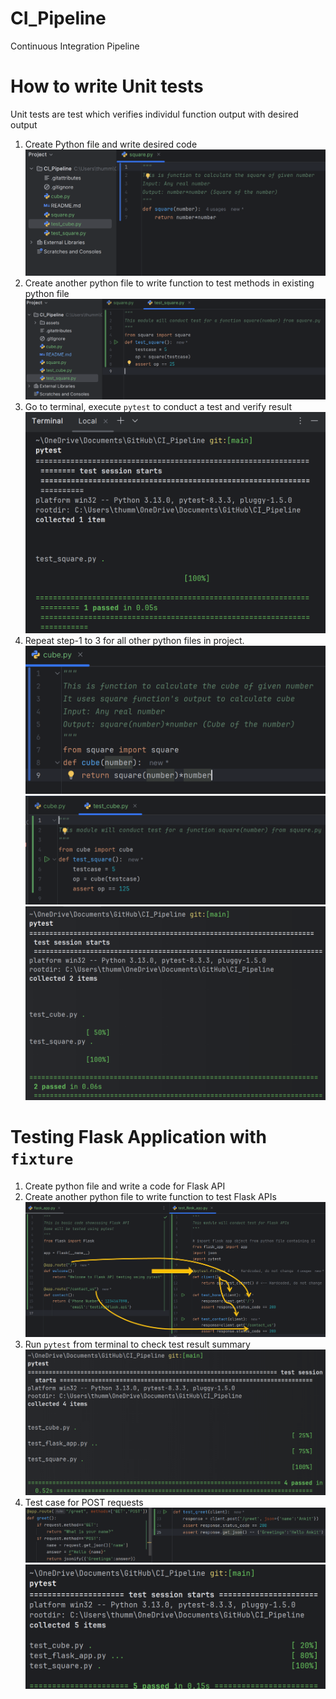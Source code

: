 # CI_Pipeline

Continuous Integration Pipeline

# How to write Unit tests

Unit tests are test which verifies individul function output with desired output

1. Create Python file and write desired code
   ![image.png](assets/create_python_file.png)
2. Create another python file to write function to test methods in existing python file
   ![image.png](assets/create_test_file.png)
3. Go to terminal, execute `pytest` to conduct a test and verify result
   ![image.png](assets/pytest.png)
4. Repeat step-1 to 3 for all other python files in project.![image.png](assets/another_python_file.png)![image.png](assets/another_test_file.png)![image.png](assets/another_pytest.png)

# Testing Flask Application with `fixture`

1. Create python file and write a code for Flask API
2. Create another python file to write function to test Flask APIs
   ![image.png](assets/flask_app_test.png)
3. Run `pytest` from terminal to check test result summary![image.png](assets/flask_pytest.png)
4. Test case for POST requests![image.png](assets/flask_app_POST_test.png)![flask_app_POST_pytest.png](assets/flask_app_POST_pytest.png?t=1733052785775)
